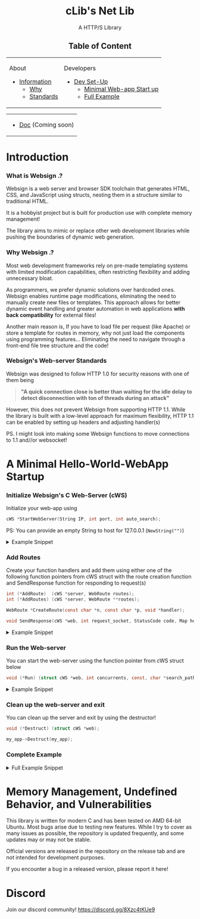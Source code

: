 <div align="center">
    <h1>cLib's Net Lib</h1>
    <p>A HTTP/S Library</p>
</div>

<h2 align="center"> Table of Content</h2>
<table align="center">
<tr><td valign=top>

<p>About<p>

* [Information](#what-is-websign-)
    * [Why](#why-websign-)
    * [Standards](##why-websign-)
</td>
<td valign=top>

<p>Developers</p>

* [Dev Set-Up](#a-minimal-hello-world-webapp-startup)
    * [Minimal Web-app Start up](#initialize-websigns-c-web-server-cws)
    * [Full Example](#complete-example)
</td></tr>
</table>

<table align="center">
<tr><td>

* [Doc](#) (Coming soon)
</td></tr>
</table>

# Introduction

### What is Websign .? 

Websign is a web server and browser SDK toolchain that generates HTML, CSS, and JavaScript using structs, nesting them in a structure similar to traditional HTML.

It is a hobbyist project but is built for production use with complete memory management!

The library aims to mimic or replace other web development libraries while pushing the boundaries of dynamic web generation.

### Why Websign .? 

Most web development frameworks rely on pre-made templating systems with limited modification capabilities, often restricting flexibility and adding unnecessary bloat.

As programmers, we prefer dynamic solutions over hardcoded ones. Websign enables runtime page modifications, eliminating the need to manually create new files or templates. This approach allows for better dynamic event handling and greater automation in web applications **with back compatibility** for external files!

Another main reason is, If you have to load file per request (like Apache) or store a template for routes in memory, why not just load the components using programming features... Eliminating the need to navigate through a front-end file tree structure and the code!

### Websign's Web-server Standards

Websign was designed to follow HTTP 1.0 for security reasons with one of them being 
> **"A quick connection close is better than waiting for the idle delay to detect disconnection with ton of threads during an attack"**

However, this does not prevent Websign from supporting HTTP 1.1. While the library is built with a low-level approach for maximum flexibility, HTTP 1.1 can be enabled by setting up headers and adjusting handler(s)

PS. I might look into making some Websign functions to move connections to 1.1 and//or websocket!

# A Minimal Hello-World-WebApp Startup

### Initialize Websign's C Web-Server (cWS)
Initialize your web-app using 

```c
cWS *StartWebServer(String IP, int port, int auto_search);
```

PS: You can provide an empty String to host for 127.0.0.1 (``NewString("")``)

<details><summary>Example Snippet</summary>

```c
cWS *my_app = StartWebServer(NewString(""), 80, 0);
```
</details>

### Add Routes

Create your function handlers and add them using either one of the following function pointers from cWS struct with the route creation function and SendResponse function for responding to request(s)

```c
int (*AddRoute)  (cWS *server, WebRoute routes);
int (*AddRoutes) (cWS *server, WebRoute **routes);

WebRoute *CreateRoute(const char *n, const char *p, void *handler);

void SendResponse(cWS *web, int request_socket, StatusCode code, Map headers, Map cookies, const char *body);
```

<details><summary>Example Snippet</summary>

```c

// Use 1.0 Default and basic headers
void *index_handler(cWS *server, cWR *req, WebRoute *route, int socket) {
    SendResponse(server, socket, OK, DefaultHeaders, ((Map){0}), "Hello World");
}

// AddRoute
my_app->AddRoute(my_app, (WebRoute){ .Name = "index", .Path = "/", .Handler = index_handler });

// AddRoutes
WebRoute *Routes[1][] = {
    CreateRoute("index", "/", index_handler),
    NULL
};
my_app->AddRoutes(my_app, Routes);
```
</details>

### Run the Web-server

You can start the web-server using the function pointer from cWS struct below

```c
void (*Run) (struct cWS *web, int concurrents, const, char *search_path);
```

<details><summary>Example Snippet</summary>

```c
my_app->Run(server, 99, 0); // Adjust concurrents to your needs!
```
</details>

### Clean up the web-server and exit

You can clean up the server and exit by using the destructor!

```c
void (*Destruct) (struct cWS *web);
```

```c
my_app->Destruct(my_app);
```

### Complete Example

<details><summary>Full Example Snippet</summary>

```c
#include <stdio.h>
#include <string.h>
#include <stdlib.h>

#include <str.h>
#include <map.h>
#include <Net/web.h>

// Use 1.0 Default and basic headers
void *index_handler(cWS *server, cWR *req, WebRoute *route, int socket) {
    SendResponse(server, socket, OK, DefaultHeaders, ((Map){0}), "Hello World");
}

int main() {
    // Initialize cWS
    cWS *my_app = StartWebServer(NewString(""), 80, 0);
    if(!my_app)
    {
        printf("[ - ] Error, Unable to start web server....");
        return 1;
    }

    
    // AddRoute
    int route_check = my_app->AddRoute(my_app, (WebRoute){ .Name = "index", .Path = "/", .Handler = index_handler });
    if(!route_check) {
        printf("[ x ] Error, Unable to add route...!\n");
        return 1;
    }

    // Run the web-server (Can be threaded if needed)
    my_app->Run(my_app, 999, 0);

    // Clean up and exit
    my_app->Destruct(my_app);
    return 0;
}
```
</details>

# Memory Management, Undefined Behavior, and Vulnerabilities

This library is written for modern C and has been tested on AMD 64-bit Ubuntu. Most bugs arise due to testing new features. While I try to cover as many issues as possible, the repository is updated frequently, and some updates may or may not be stable.

Official versions are released in the repository on the release tab and are not intended for development purposes.

If you encounter a bug in a released version, please report it here!

# Discord 

Join our discord community! https://discord.gg/8Xzc4tKUe9